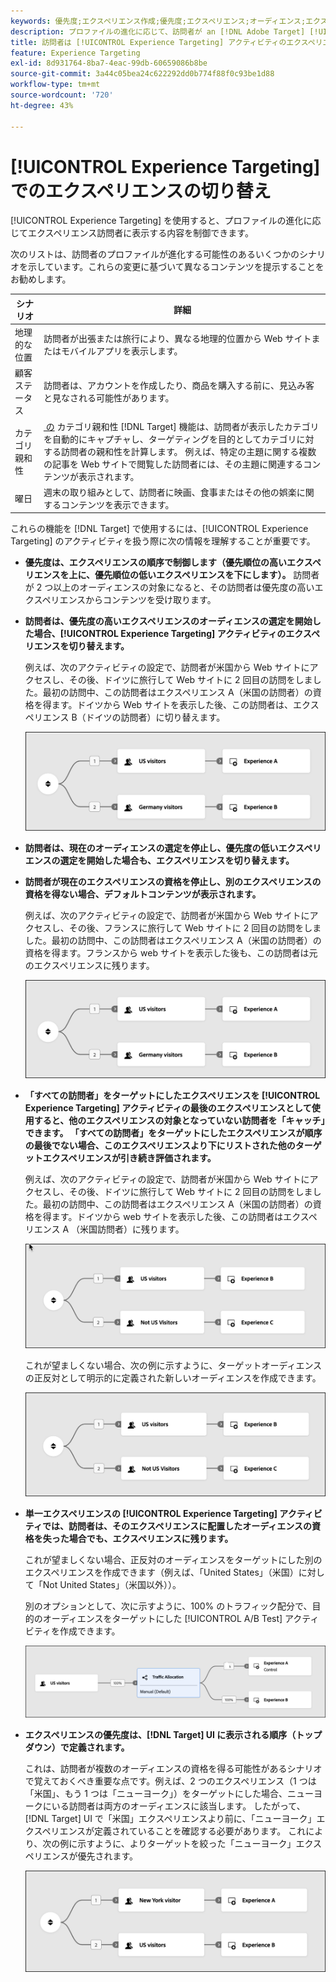 ```yaml
---
keywords: 優先度;エクスペリエンス作成;優先度;エクスペリエンス;オーディエンス;エクスペリエンス;エクスペリエンスの切り替え;visual experience composer
description: プロファイルの進化に応じて、訪問者が an [!DNL Adobe Target] [!UICONTROL Experience Targeting] （XT）アクティビティのエクスペリエンスを切り替える方法を説明します。
title: 訪問者は [!UICONTROL Experience Targeting] アクティビティのエクスペリエンスを切り替えることができますか？
feature: Experience Targeting
exl-id: 8d931764-8ba7-4eac-99db-60659086b8be
source-git-commit: 3a44c05bea24c622292dd0b774f88f0c93be1d88
workflow-type: tm+mt
source-wordcount: '720'
ht-degree: 43%

---
```


# [!UICONTROL Experience Targeting] でのエクスペリエンスの切り替え

[!UICONTROL Experience Targeting] を使用すると、プロファイルの進化に応じてエクスペリエンス訪問者に表示する内容を制御できます。

次のリストは、訪問者のプロファイルが進化する可能性のあるいくつかのシナリオを示しています。これらの変更に基づいて異なるコンテンツを提示することをお勧めします。

| シナリオ | 詳細 |
|--- |--- |
| 地理的な位置 | 訪問者が出張または旅行により、異なる地理的位置から Web サイトまたはモバイルアプリを表示します。 |
| 顧客ステータス | 訪問者は、アカウントを作成したり、商品を購入する前に、見込み客と見なされる可能性があります。 |
| カテゴリ親和性 | [&#x200B; の &#x200B;](/help/main/c-target/c-visitor-profile/category-affinity.md) カテゴリ親和性 [!DNL Target] 機能は、訪問者が表示したカテゴリを自動的にキャプチャし、ターゲティングを目的としてカテゴリに対する訪問者の親和性を計算します。 例えば、特定の主題に関する複数の記事を Web サイトで閲覧した訪問者には、その主題に関連するコンテンツが表示されます。 |
| 曜日 | 週末の取り組みとして、訪問者に映画、食事またはその他の娯楽に関するコンテンツを表示できます。 |

これらの機能を [!DNL Target] で使用するには、[!UICONTROL Experience Targeting] のアクティビティを扱う際に次の情報を理解することが重要です。

* **優先度は、エクスペリエンスの順序で制御します（優先順位の高いエクスペリエンスを上に、優先順位の低いエクスペリエンスを下にします）。** 訪問者が 2 つ以上のオーディエンスの対象になると、その訪問者は優先度の高いエクスペリエンスからコンテンツを受け取ります。
* **訪問者は、優先度の高いエクスペリエンスのオーディエンスの選定を開始した場合、[!UICONTROL Experience Targeting] アクティビティのエクスペリエンスを切り替えます。**

  例えば、次のアクティビティの設定で、訪問者が米国から Web サイトにアクセスし、その後、ドイツに旅行して Web サイトに 2 回目の訪問をしました。最初の訪問中、この訪問者はエクスペリエンス A（米国の訪問者）の資格を得ます。ドイツから Web サイトを表示した後、この訪問者は、エクスペリエンス B（ドイツの訪問者）に切り替えます。

  ![優先度：米国 > ドイツ](/help/main/c-activities/t-experience-target/t-xt-create/assets/xt_priority_us_germany-refresh.png)

* **訪問者は、現在のオーディエンスの選定を停止し、優先度の低いエクスペリエンスの選定を開始した場合も、エクスペリエンスを切り替えます。**
* **訪問者が現在のエクスペリエンスの資格を停止し、別のエクスペリエンスの資格を得ない場合、デフォルトコンテンツが表示されます。**

  例えば、次のアクティビティの設定で、訪問者が米国から Web サイトにアクセスし、その後、フランスに旅行して Web サイトに 2 回目の訪問をしました。最初の訪問中、この訪問者はエクスペリエンス A（米国の訪問者）の資格を得ます。フランスから web サイトを表示した後も、この訪問者は元のエクスペリエンスに残ります。

  ![優先度：米国 > ドイツ](/help/main/c-activities/t-experience-target/t-xt-create/assets/xt_priority_us_germany-refresh.png)

* **「すべての訪問者」をターゲットにしたエクスペリエンスを [!UICONTROL Experience Targeting] アクティビティの最後のエクスペリエンスとして使用すると、他のエクスペリエンスの対象となっていない訪問者を「キャッチ」できます。 「すべての訪問者」をターゲットにしたエクスペリエンスが順序の最後でない場合、このエクスペリエンスより下にリストされた他のターゲットエクスペリエンスが引き続き評価されます。**

  例えば、次のアクティビティの設定で、訪問者が米国から Web サイトにアクセスし、その後、ドイツに旅行して Web サイトに 2 回目の訪問をしました。最初の訪問中、この訪問者はエクスペリエンス A（米国の訪問者）の資格を得ます。ドイツから web サイトを表示した後、この訪問者はエクスペリエンス A （米国訪問者）に残ります。

  ![優先度：米国 > すべての訪問者](/help/main/c-activities/t-experience-target/t-xt-create/assets/xt_priority_us_not_us-refresh.png)

  これが望ましくない場合、次の例に示すように、ターゲットオーディエンスの正反対として明示的に定義された新しいオーディエンスを作成できます。

  ![優先度：米国 > 米国以外](/help/main/c-activities/t-experience-target/t-xt-create/assets/not-us.png)

* **単一エクスペリエンスの [!UICONTROL Experience Targeting] アクティビティでは、訪問者は、そのエクスペリエンスに配置したオーディエンスの資格を失った場合でも、エクスペリエンスに残ります。**

  これが望ましくない場合、正反対のオーディエンスをターゲットにした別のエクスペリエンスを作成できます（例えば、「United States」（米国）に対して「Not United States」（米国以外））。

  別のオプションとして、次に示すように、100% のトラフィック配分で、目的のオーディエンスをターゲットにした [!UICONTROL A/B Test] アクティビティを作成できます。

  ![優先度 1 エクスペリエンス](/help/main/c-activities/t-experience-target/t-xt-create/assets/xt_priority_one_experience-refresh.png)

* **エクスペリエンスの優先度は、[!DNL Target] UI に表示される順序（トップダウン）で定義されます。**

  これは、訪問者が複数のオーディエンスの資格を得る可能性があるシナリオで覚えておくべき重要な点です。例えば、2 つのエクスペリエンス（1 つは「米国」、もう 1 つは「ニューヨーク」）をターゲットにした場合、ニューヨークにいる訪問者は両方のオーディエンスに該当します。 したがって、[!DNL Target] UI で「米国」エクスペリエンスより前に、「ニューヨーク」エクスペリエンスが定義されていることを確認する必要があります。 これにより、次の例に示すように、よりターゲットを絞った「ニューヨーク」エクスペリエンスが優先されます。

  ![優先度：ニューヨーク > 米国](/help/main/c-activities/t-experience-target/t-xt-create/assets/xt_priority_ny_us-refresh.png)
